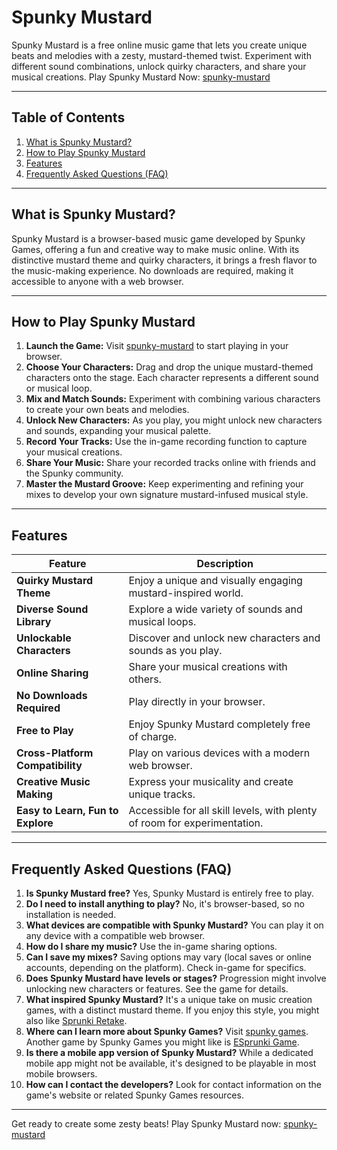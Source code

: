 # Spunky Mustard

Spunky Mustard is a free online music game that lets you create unique beats and melodies with a zesty, mustard-themed twist. Experiment with different sound combinations, unlock quirky characters, and share your musical creations. Play Spunky Mustard Now: [spunky-mustard](https://spunky.games/spunky-mustard)

---

## Table of Contents

1. [What is Spunky Mustard?](#what-is-spunky-mustard)
2. [How to Play Spunky Mustard](#how-to-play-spunky-mustard)
3. [Features](#features)
4. [Frequently Asked Questions (FAQ)](#faq)

---

## What is Spunky Mustard?

Spunky Mustard is a browser-based music game developed by Spunky Games, offering a fun and creative way to make music online.  With its distinctive mustard theme and quirky characters, it brings a fresh flavor to the music-making experience. No downloads are required, making it accessible to anyone with a web browser.

---

## How to Play Spunky Mustard

1. **Launch the Game:** Visit [spunky-mustard](https://spunky.games/spunky-mustard) to start playing in your browser.
2. **Choose Your Characters:**  Drag and drop the unique mustard-themed characters onto the stage. Each character represents a different sound or musical loop.
3. **Mix and Match Sounds:**  Experiment with combining various characters to create your own beats and melodies.
4. **Unlock New Characters:**  As you play, you might unlock new characters and sounds, expanding your musical palette.
5. **Record Your Tracks:** Use the in-game recording function to capture your musical creations.
6. **Share Your Music:** Share your recorded tracks online with friends and the Spunky community.
7. **Master the Mustard Groove:** Keep experimenting and refining your mixes to develop your own signature mustard-infused musical style.


---

## Features

| Feature | Description |
|---|---|
| **Quirky Mustard Theme** |  Enjoy a unique and visually engaging mustard-inspired world. |
| **Diverse Sound Library** |  Explore a wide variety of sounds and musical loops.  |
| **Unlockable Characters** | Discover and unlock new characters and sounds as you play. |
| **Online Sharing** | Share your musical creations with others. |
| **No Downloads Required** | Play directly in your browser. |
| **Free to Play** | Enjoy Spunky Mustard completely free of charge. |
| **Cross-Platform Compatibility** | Play on various devices with a modern web browser. |
| **Creative Music Making** | Express your musicality and create unique tracks. |
| **Easy to Learn, Fun to Explore** | Accessible for all skill levels, with plenty of room for experimentation. |

---

## Frequently Asked Questions (FAQ)

1. **Is Spunky Mustard free?** Yes, Spunky Mustard is entirely free to play.
2. **Do I need to install anything to play?** No, it's browser-based, so no installation is needed.
3. **What devices are compatible with Spunky Mustard?** You can play it on any device with a compatible web browser.
4. **How do I share my music?** Use the in-game sharing options.
5. **Can I save my mixes?** Saving options may vary (local saves or online accounts, depending on the platform). Check in-game for specifics.
6. **Does Spunky Mustard have levels or stages?** Progression might involve unlocking new characters or features.  See the game for details.
7. **What inspired Spunky Mustard?**  It's a unique take on music creation games, with a distinct mustard theme.  If you enjoy this style, you might also like [Sprunki Retake](https://sprunkiretake.org/).
8. **Where can I learn more about Spunky Games?** Visit [spunky games](https://spunky.games).  Another game by Spunky Games you might like is [ESprunki Game](https://esprunki.com/).
9. **Is there a mobile app version of Spunky Mustard?** While a dedicated mobile app might not be available, it's designed to be playable in most mobile browsers.
10. **How can I contact the developers?**  Look for contact information on the game's website or related Spunky Games resources.



---

Get ready to create some zesty beats! Play Spunky Mustard now: [spunky-mustard](https://spunky.games/spunky-mustard)
